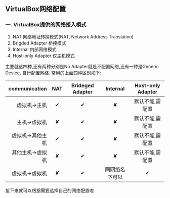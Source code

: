 ## VirtualBox网络配置

### 一. VirtualBox提供的网络接入模式

1. NAT 网络地址转换模式(NAT, Network Address Translation)
2. Brigded Adapter 桥接模式
3. Internal 内部网络模式
4. Host-only Adapter 仅主机模式

主要就这四种,还有两种分别是No Adapter就是不配置网络,还有一种是Generic Device, 自行配置网络. 常用的上面四种区别如下:

|   communication | NAT  | Brideged Adapter |    Internal    | Host-only Adapter |
| --------------: | :--: | :--------------: | :------------: | :---------------: |
|     虚拟机→主机 |  ✔   |        ✔         |       ✘        |  默认不能,需配置  |
|     主机→虚拟机 |  ✘   |        ✔         |       ✘        |  默认不能,需配置  |
| 虚拟机→其他主机 |  ✔   |        ✔         |       ✘        |  默认不能,需配置  |
| 其他主机→虚拟机 |  ✘   |        ✔         |       ✘        |  默认不能,需配置  |
|   虚拟机→虚拟机 |  ✘   |        ✔         | 同网络名下可以 |         ✔         |

接下来就可以根据需要选择自己的网络配置啦